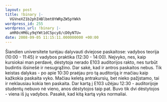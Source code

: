 ```yaml
---
layout: post
title: !binary |-
  VGVneXZ1b2phIHBlbmt0YWRpZW5pYWkh
wordpress_id: 255
wordpress_url: !binary |-
  aHR0cHM6Ly9qYWt1dC5pcy8/cD0yNTU=
date: 2008-09-05 11:15:11.000000000 +00:00
---
```

Šiandien universitete turėjau dalyvauti dviejose paskaitose: vadybos teorija (10:00 - 11:45) ir vadybos praktika (12:30 - 14:00). Neįvyko, nes, kaip kursiokai man perdavė, dėstytoja nerado E103 auditorijos rakto, nes turbūt budintis išsinešė ir nesugrąžino. Dar sakė, kad ir antros paskaitos nebus. Tik keistas dalykas - po apie 10:30 praėjau pro tą auditoriją ir mačiau kaip kažkokia paskaita vyko. Mačiau keletą antrakursių, bet nieko pažįstamo, tai ir neklausiau kokia ten paskaita. Dar kartą į E103 užėjau 12:30  - auditorijoje studentų nebuvo nė vieno, anos dėstytojos taip pat. Buvo tik dvi dėstytojos - viena iš jų vadybos. Pasakė, kad kitą kartą vyks normaliai.
